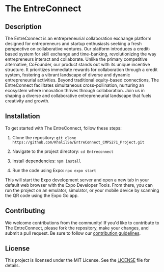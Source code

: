 # The EntreConnect

## Description
The EntreConnect is an entrepreneurial collaboration exchange platform designed for entrepreneurs and startup enthusiasts seeking a fresh perspective on collaborative ventures. Our platform introduces a credit-based system for skill exchange and time-banking, revolutionizing the way entrepreneurs interact and collaborate. Unlike the primary competitive alternative, CoFounder, our product stands out with its unique incentive structure. It prioritizes immediate rewards for collaboration through a credit system, fostering a vibrant landscape of diverse and dynamic entrepreneurial activities. Beyond traditional equity-based connections, The EntreConnect facilitates simultaneous cross-pollination, nurturing an ecosystem where innovation thrives through collaboration. Join us in shaping a diverse and collaborative entrepreneurial landscape that fuels creativity and growth.

## Installation
To get started with The EntreConnect, follow these steps:

1. Clone the repository:
`git clone https://github.com/KhalilSa/EntreConnect_CMPS271_Project.git`

2. Navigate to the project directory:
`cd Entreconnect`

3. Install dependencies:
`npm install`

4. Run the code using Expo:
`npx expo start`


This will start the Expo development server and open a new tab in your default web browser with the Expo Developer Tools. From there, you can run the project on an emulator, simulator, or your mobile device by scanning the QR code using the Expo Go app.

## Contributing
We welcome contributions from the community! If you'd like to contribute to The EntreConnect, please fork the repository, make your changes, and submit a pull request. Be sure to follow our [contribution guidelines](CONTRIBUTING.md).

## License
This project is licensed under the MIT License. See the [LICENSE](LICENSE) file for details.
